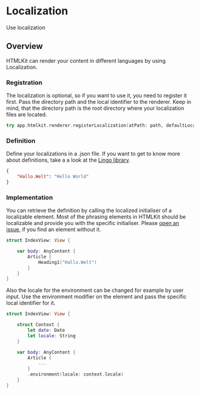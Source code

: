 # Localization

Use localization

## Overview

HTMLKit can render your content in different languages by using Localization.

### Registration

The localization is optional, so if you want to use it, you need to register it first. Pass the directory path and the local identifier to the renderer. Keep in mind, that the directory path is the root directory where your localization files are located.

```swift
try app.htmlkit.renderer.registerLocalization(atPath: path, defaultLocale: "en")
```

### Definition

Define your localizations in a .json file. If you want to get to know more about definitions, take a a look at the [Lingo library](https://github.com/miroslavkovac/Lingo#usage).

```json
{
    "Hallo.Welt": "Hello World"
}
```

### Implementation

You can retrieve the definition by calling the localized initialiser of a localizable element. Most of the phrasing elements in HTMLKit should be localizable and provide you with the specific initialiser. Please [open an issue](https://github.com/vapor-community/HTMLKit/issues), if you find an element without it.

```swift
struct IndexView: View {

    var body: AnyContent {
        Article {
            Heading1("Hallo.Welt")
        }
    }
}
```

Also the locale for the environment can be changed for example by user input. Use the environment modifier on the element and pass the specific local identifier for it.

```swift
struct IndexView: View {

    struct Context {
        let date: Date
        let locale: String
    }

    var body: AnyContent {
        Article {
            ...
        }
        .environment(locale: context.locale)
    }
}
```
